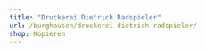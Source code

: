 ```yaml
---
title: "Druckerei Dietrich Radspieler"
url: /burghausen/druckerei-dietrich-radspieler/
shop: Kopieren
---
```

